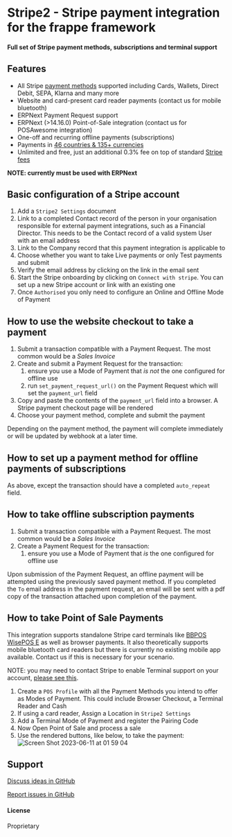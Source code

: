 # Stripe2 - Stripe payment integration for the frappe framework
#### Full set of Stripe payment methods, subscriptions and terminal support

## Features

* All Stripe <a href="https://stripe.com/docs/payments/payment-methods/overview" target="_blank">payment methods</a> supported including Cards, Wallets, Direct Debit, SEPA, Klarna and many more
* Website and card-present card reader payments (contact us for mobile bluetooth)
* ERPNext Payment Request support
* ERPNext (>14.16.0) Point-of-Sale integration (contact us for POSAwesome integration)
* One-off and recurring offline payments (subscriptions)
* Payments in <a href="https://stripe.com/docs/currencies" target="_blank">46 countries & 135+ currencies</a>
* Unlimited and free, just an additional 0.3% fee on top of standard <a href="https://stripe.com/pricing" target="_blank">Stripe fees</a>

**NOTE: currently must be used with ERPNext**

## Basic configuration of a Stripe account
1. Add a `Stripe2 Settings` document
2. Link to a completed Contact record of the person in your organisation responsible for external payment integrations, such as a Financial Director. This needs to be the Contact record of a valid system User with an email address
3. Link to the Company record that this payment integration is applicable to
4. Choose whether you want to take Live payments or only Test payments and submit
5. Verify the email address by clicking on the link in the email sent
6. Start the Stripe onboarding by clicking on `Connect with stripe`. You can set up a new Stripe account or link with an existing one
7. Once `Authorised` you only need to configure an Online and Offline Mode of Payment

## How to use the website checkout to take a payment
1. Submit a transaction compatible with a Payment Request. The most common would be a *Sales Invoice*
2. Create and submit a Payment Request for the transaction:
    1. ensure you use a Mode of Payment that *is not* the one configured for offline use
    2. run `set_payment_request_url()` on the Payment Request which will set the `payment_url` field
3. Copy and paste the contents of the `payment_url` field into a browser. A Stripe payment checkout page will be rendered
4. Choose your payment method, complete and submit the payment

Depending on the payment method, the payment will complete immediately or will be updated by webhook at a later time.

## How to set up a payment method for offline payments of subscriptions
As above, except the transaction should have a completed `auto_repeat` field.

## How to take offline subscription payments
1. Submit a transaction compatible with a Payment Request. The most common would be a *Sales Invoice*
2. Create a Payment Request for the transaction:
    1. ensure you use a Mode of Payment that *is* the one configured for offline use

Upon submission of the Payment Request, an offline payment will be attempted using the previously saved payment method.
If you completed the `To` email address in the payment request, an email will be sent with a pdf copy of the transaction attached upon completion of the payment.

## How to take Point of Sale Payments
This integration supports standalone Stripe card terminals like <a href="https://stripe.com/docs/terminal/readers/bbpos-wisepos-e" target="_blank">BBPOS WisePOS E</a> as well as browser payments. It also theoretically supports mobile bluetooth card readers but there is currently no existing mobile app available. Contact us if this is necessary for your scenario.

NOTE: you may need to contact Stripe to enable Terminal support on your account, <a href="https://stripe.com/docs/terminal/choosing-reader-and-integration#availability" target="_blank">please see this</a>.

1. Create a `POS Profile` with all the Payment Methods you intend to offer as Modes of Payment. This could include Browser Checkout, a Terminal Reader and Cash
2. If using a card reader, Assign a Location in `Stripe2 Settings`
3. Add a Terminal Mode of Payment and register the Pairing Code
4. Now Open Point of Sale and process a sale
5. Use the rendered buttons, like below, to take the payment:
![Screen Shot 2023-06-11 at 01 59 04](https://github.com/CaseSolvedUK/stripe2-support/assets/110036763/2edba316-4e36-4707-8961-df257f2b25a5)

## Support

[Discuss ideas in GitHub](https://github.com/CaseSolvedUK/stripe2-support/discussions)

[Report issues in GitHub](https://github.com/CaseSolvedUK/stripe2-support/issues)

#### License

Proprietary
